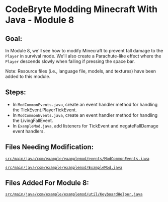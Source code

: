 # CodeBryte Modding Minecraft With Java - Module 8

## Goal:
In Module 8, we'll see how to modify Minecraft to prevent fall damage to the `Player` in survival mode.  We'll also create a Parachute-like effect where the `Player` descends slowly when falling if pressing the space bar.

Note: Resource files (i.e., language file, models, and textures) have been added to this module.

## Steps:
* In `ModCommonEvents.java`, create an event handler method for handling the TickEvent.PlayerTickEvent.
* In `ModCommonEvents.java`, create an event handler method for handling the LivingFallEvent.
* In `ExampleMod.java`, add listeners for TickEvent and negateFallDamage event handlers.

## Files Needing Modification:

[`src/main/java/com/example/examplemod/events/ModCommonEvents.java`](https://github.com/codebryte/codeBryteMod01/blob/MODULE_08_END/src/main/java/com/example/examplemod/events/ModCommonEvents.java)

[`src/main/java/com/example/examplemod/ExampleMod.java`](https://github.com/codebryte/codeBryteMod01/blob/MODULE_08_END/src/main/java/com/example/examplemod/ExampleMod.java)

## Files Added For Module 8:

[`src/main/java/com/example/examplemod/util/KeyboardHelper.java`](https://github.com/codebryte/codeBryteMod01/blob/MODULE_08_END/src/main/java/com/example/examplemod/util/KeyboardHelper.java)



